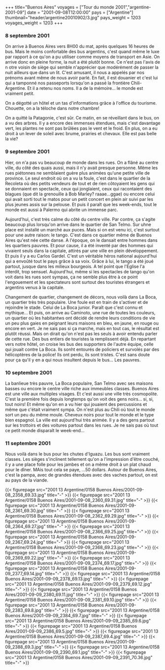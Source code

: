 +++
title="Buenos Aires"
voyages = ["Tour du monde 2001","argentine-2001-09"]
date = "2001-09-08T12:00:00"
pays = ["Argentine"]
thumbnail="header/argentine20010902/3.jpg"
pays_weight = 1203
voyages_weight = 1203
+++
### 8 septembre 2001

On arrive à Buenos Aires vers 8H00 du mat, après quelques 16 heures de bus. 
Mais le moins confortable des bus argentins, c'est quand même le luxe par rapport 
à ce qu'on a pu utiliser comme moyens de transport en Asie. On arrive donc en 
pleine forme, la nuit a été plutôt bonne. Ce n'est pas l'avis de n otre voisin 
de siège qui semble n'apprécier que modérément de passer la nuit ailleurs que 
dans un lit. C'est amusant, il nous a appelés par nos prénoms avant même de 
nous avoir parlé. En fait, il est douanier et c'est lui qui a tamponné nos passeports 
lorsqu'on a passé la frontière Chili-Argentine. Et il a retenu nos noms. Il 
a de la mémoire... le monde est vraiment petit.

On a dégotté un hôtel et un tas d'informations grâce à l'office du tourisme. 
Chouette, on a la téloche dans notre chambre! 

On a quitté la Patagonie, c'est sûr. Ce matin, en se réveillant dans le bus, 
on a vu des arbres. Il y a encore des immenses étendues, mais c'est davantage 
vert, les plantes ne sont pas brûlées pas le vent et le froid. En plus, on a 
eu droit à un lever de soleil avec brume, prairies et chevaux. Elle est pas 
belle la vie?

### 9 septembre 2001

Hier, on n'a pas vu beaucoup de monde dans les rues. On a flâné au centre ville, 
du côté des quais aussi, mais il n'y avait presque personne. Même les rues piétonnes 
ne semblaient guère plus animées qu'une petite ville de province. Le seul endroit 
où on a vu la foule, c'est dans le quartier de la Recoleta où des petits vendeurs 
de tout et de rien côtoyaient les gens qui se donnaient en spectacle, ceux qui 
jonglaient, ceux qui racontaient des blagues (que dit la grenouille à Bob Marley? 
raaae...ggae) ou encore celui qui avait sorti tout le matos pour un petit concert 
en plein air suivi par les plus jeunes assis sur la pelouse. Et puis il paraît 
que les week-ends, tout le monde est aussi à Palermo qui abrite un immense parc.

Aujourd'hui, c'est très calme du côté du centre ville. Par contre, ça s'agite 
beaucoup plus lorsqu'on arrive dans le quartier de San Telmo. Sur uhne place 
est installé un marché aux puces. Mais si on est venu ici, c'est surtout pour 
une autre raison: le tango. C'est dans ce quartier même de Buenos Aires qu'est 
née cette danse. A l'époque, on le dansait entre hommes dans les quartiers pauvres. 
Et pour cause, il a été inventé par des hommes qui vivaient seuls dans la capitale, 
attirés par une ville en plein développement. Et puis il y a eu Carlos Gardel. 
C'est un véritable héros national aujourd'hui qui a envoûté tout le pays grâce 
à sa voix. Grâce à lui, le tango a été joué partout, jusque dans les milieux 
bourgeois. A tel point que l'Eglise l'a interdit, trop sensuel. Aujourd'hui, 
même si les spectacles de tango qu'on voit dans les rues sont sympas, ça ne 
semble plus être à ce point l'engouement et les spectateurs sont surtout des 
touristes étrangers et argentins venus à la capitale.

Changement de quartier, changement de décors, nous voilà dans La Boca, un quartier 
très très populaire. Une foule est en train de s'activer et de rejoindre le 
stade. Celui de La Boca junior. Paraît que c'est connu et mythique... Et puis, 
on arrive au Caminoto, une rue de toutes les couleurs, un quartier où les habitantws 
ont décidé de rendre leurs conditions de vie un peu plus gaies en peignant leurs 
maisons en bleu, en jaune, en rouge ou encore en vert. Je ne sais pas si ça 
marche, mais en tout cas, le résultat est plutôt réussi. Mais on dirait qu'on 
n'est pas les seuls à avoir entendu parler de cette rue. Des bus entiers de 
touristes la remplissent déjà. En repartant vers notre hôtel, on croise les 
bus des supporters de l'autre équipe, celle qui jouait contre La Boca. Ils sonht 
entourés de policiers et survolés par des hélicoptères de la police! Ils ont 
perdu, ils sont tristes. C'est sans doute pour ça qu'il y en a qui nous insultent 
depuis le bus... Les pauvres.

### 10 septembre 2001

La banlieue très pauvre, La Boca populaire, San Telmo avec ses maisons basses 
ou encore le centre ville riche aux immeubles classes. Buenos Aires est une 
ville aux multiples visages. Et c'est aussi une ville très cosmopolite. C'est 
la première fois depuis longtemps qu'on voit des gens noirs... si, si, tout 
noirs! Et même qu'on en a vu hier qui jouaient des percussions et même que c'était 
vraiment sympa. On n'est plus au Chili où tout le monde sort un peu du même 
moule. Cheveux noirs pour tout le monde et le type bien espagnol. La ville est 
aujourd'hui très animée. Il y a des gens partout sur les trottoirs et des voitures 
partout dans les rues. Je ne sais pas où tout ce petit monde disparaît le week-end...

### 11 septembre 2001

Nous voilà dans le bus pour les chutes d'Iguazu. Les bus sont vraiment classes. 
Les sièges s'inclinent tellement qu'on a l'impression d'être couché, il y a 
une place folle pour les jambes et on a même droit à un plat chaud pour le dîner. 
MAis tout cela se paye, ...50 dollars. Autour de Buenos Aires, c'est la pampa, 
avec de grandes étendues avec des vaches partout, on est au pays de la viande.


<div id="TOTO">{{< figurepage src="2001 13 Argentine/0158 Buenos Aires/2001-09-08_2358_69.33.jpg" title="-"  >}}
{{< figurepage src="2001 13 Argentine/0158 Buenos Aires/2001-09-08_2360_69.31.jpg" title="-"  >}}
{{< figurepage src="2001 13 Argentine/0158 Buenos Aires/2001-09-08_2361_69.30.jpg" title="-"  >}}
{{< figurepage src="2001 13 Argentine/0158 Buenos Aires/2001-09-08_2362_69.29.jpg" title="-"  >}}
{{< figurepage src="2001 13 Argentine/0158 Buenos Aires/2001-09-08_2364_69.27.jpg" title="-"  >}}
{{< figurepage src="2001 13 Argentine/0158 Buenos Aires/2001-09-08_2366_69.25.jpg" title="-"  >}}
{{< figurepage src="2001 13 Argentine/0158 Buenos Aires/2001-09-09_2367_69.24.jpg" title="-"  >}}
{{< figurepage src="2001 13 Argentine/0158 Buenos Aires/2001-09-09_2368_69.23.jpg" title="-"  >}}
{{< figurepage src="2001 13 Argentine/0158 Buenos Aires/2001-09-09_2369_69.22.jpg" title="-"  >}}
{{< figurepage src="2001 13 Argentine/0158 Buenos Aires/2001-09-09_2374_69.17.jpg" title="-"  >}}
{{< figurepage src="2001 13 Argentine/0158 Buenos Aires/2001-09-09_2377_69.14.jpg" title="-"  >}}
{{< figurepage src="2001 13 Argentine/0158 Buenos Aires/2001-09-09_2378_69.13.jpg" title="-"  >}}
{{< figurepage src="2001 13 Argentine/0158 Buenos Aires/2001-09-09_2379_69.12.jpg" title="-"  >}}
{{< figurepage src="2001 13 Argentine/0158 Buenos Aires/2001-09-09_2380_69.11.jpg" title="-"  >}}
{{< figurepage src="2001 13 Argentine/0158 Buenos Aires/2001-09-09_2381_69.10.jpg" title="-"  >}}
{{< figurepage src="2001 13 Argentine/0158 Buenos Aires/2001-09-09_2383_69.8.jpg" title="-"  >}}
{{< figurepage src="2001 13 Argentine/0158 Buenos Aires/2001-09-09_2384_69.7.jpg" title="-"  >}}
{{< figurepage src="2001 13 Argentine/0158 Buenos Aires/2001-09-09_2385_69.6.jpg" title="-"  >}}
{{< figurepage src="2001 13 Argentine/0158 Buenos Aires/2001-09-09_2386_69.5.jpg" title="-"  >}}
{{< figurepage src="2001 13 Argentine/0158 Buenos Aires/2001-09-09_2387_69.4.jpg" title="-"  >}}
{{< figurepage src="2001 13 Argentine/0158 Buenos Aires/2001-09-09_2388_69.3.jpg" title="-"  >}}
{{< figurepage src="2001 13 Argentine/0158 Buenos Aires/2001-09-09_2390_69.1.jpg" title="-"  >}}
{{< figurepage src="2001 13 Argentine/0158 Buenos Aires/2001-09-09_2391_70.36.jpg" title="-"  >}}
</DIV>

